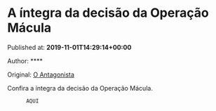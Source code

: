 
# A íntegra da decisão da Operação Mácula

Published at: **2019-11-01T14:29:14+00:00**

Author: ****

Original: [O Antagonista](https://www.oantagonista.com/brasil/a-integra-da-decisao-da-operacao-macula/)

Confira a íntegra da decisão da Operação Mácula.

        
          AQUI
        
      
